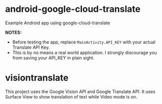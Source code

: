 # android-google-cloud-translate
Example Android app using google-cloud-translate

**NOTES:**
- Before testing the app, replace `MainActivity.API_KEY` with your actual Translate API Key.
- This is by no means a real world application. I strongly discourage you from saving your API_KEY in plain sight.
# visiontranslate
This project uses the Google Vision API and Google Translate API. It uses Surface View to show translation of text while Video mode is on.
